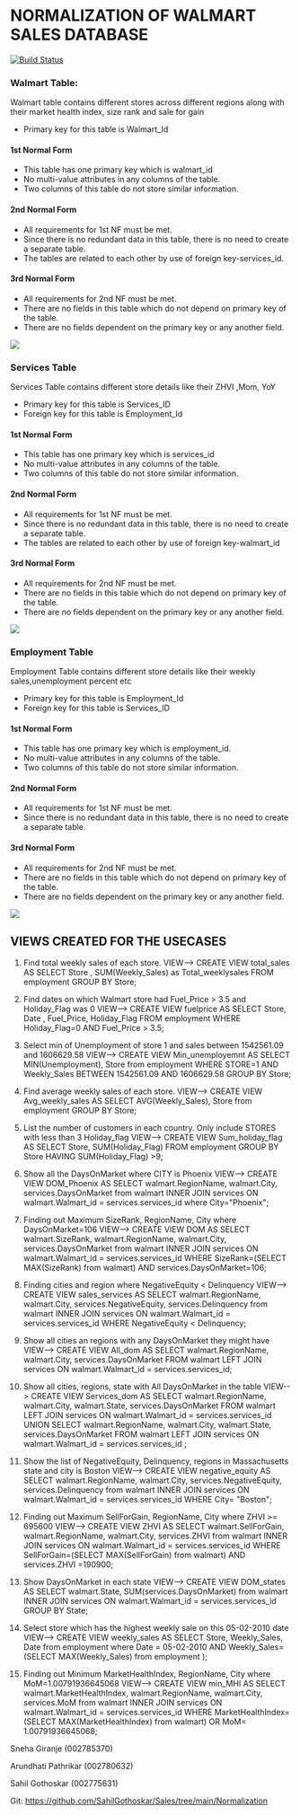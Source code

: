 # NORMALIZATION OF WALMART SALES DATABASE
[![Build Status](https://travis-ci.org/joemccann/dillinger.svg?branch=master)](https://travis-ci.org/joemccann/dillinger)

### Walmart Table:
Walmart table contains different stores across different regions along with their market health index, size rank and sale for gain
- Primary key for this table is Walmart_Id
#### 1st Normal Form
- This table has one primary key which is walmart_id
- No multi-value attributes in any columns of the table.
- Two columns of this table do not store similar information.
#### 2nd Normal Form
- All requirements for 1st NF must be met. 
- Since there is no redundant data in this table, there is no need to create a separate table.
- The tables are related to each other by use of foreign key-services_id.
#### 3rd Normal Form
- All requirements for 2nd NF must be met. 
- There are no fields in this table which do not depend on primary key of the table. 
- There are no fields dependent on the primary key or any another field. 





![](./walmart.jpeg)


### Services Table
Services Table contains different store details like their ZHVI ,Mom, YoY
- Primary key for this table is Services_ID
- Foreign key for this table is Employment_Id
#### 1st Normal Form
- This table has one primary key which is services_id
- No multi-value attributes in any columns of the table.
- Two columns of this table do not store similar information.
#### 2nd Normal Form
- All requirements for 1st NF must be met. 
- Since there is no redundant data in this table, there is no need to create a separate table.
- The tables are related to each other by use of foreign key-walmart_id
#### 3rd Normal Form
- All requirements for 2nd NF must be met. 
- There are no fields in this table which do not depend on primary key of the table. 
- There are no fields dependent on the primary key or any another field. 





![](./services.jpeg)


### Employment Table
Employment Table contains different store details like their weekly sales,unemployment percent etc
- Primary key for this table is Employment_Id
- Foreign key for this table is Services_ID
#### 1st Normal Form
- This table has one primary key which is employment_id. 
- No multi-value attributes in any columns of the table.
- Two columns of this table do not store similar information.
#### 2nd Normal Form
- All requirements for 1st NF must be met. 
- Since there is no redundant data in this table, there is no need to create a separate table.
#### 3rd Normal Form
- All requirements for 2nd NF must be met. 
- There are no fields in this table which do not depend on primary key of the table.
- There are no fields dependent on the primary key or any another field. 




![](./employment.jpeg)


## VIEWS CREATED FOR THE USECASES



1. Find total weekly sales of each store.
VIEW--> CREATE VIEW  total_sales AS SELECT Store , SUM(Weekly_Sales) as Total_weeklysales FROM employment GROUP BY Store;

2. Find dates on which Walmart store had Fuel_Price > 3.5 and Holiday_Flag was 0
VIEW--> CREATE VIEW fuelprice AS  SELECT Store, Date , Fuel_Price, Holiday_Flag FROM employment WHERE Holiday_Flag=0 AND Fuel_Price > 3.5;

3. Select min of Unemployment of store 1 and sales between 1542561.09 and 1606629.58 
VIEW--> CREATE VIEW Min_unemployemnt AS SELECT MIN(Unemployment), Store from employment WHERE STORE=1 AND Weekly_Sales BETWEEN 1542561.09 AND 1606629.58 GROUP BY Store;

4. Find average weekly sales of each store.
VIEW--> CREATE VIEW Avg_weekly_sales AS SELECT AVG(Weekly_Sales), Store from employment GROUP BY Store;

5. List the number of customers in each country. Only include STORES with less than 3 Holiday_flag
VIEW--> CREATE VIEW Sum_holiday_flag AS SELECT Store, SUM(Holiday_Flag) FROM employment GROUP BY Store HAVING SUM(Holiday_Flag) >9;

6. Show all the DaysOnMarket where CITY is Phoenix
VIEW--> CREATE VIEW DOM_Phoenix AS SELECT walmart.RegionName, walmart.City, services.DaysOnMarket  from  walmart INNER JOIN services ON walmart.Walmart_id = services.services_id  where City="Phoenix";

7. Finding out Maximum SizeRank, RegionName, City where DaysOnMarket=106
VIEW--> CREATE VIEW DOM AS SELECT walmart.SizeRank, walmart.RegionName, walmart.City, services.DaysOnMarket from walmart INNER JOIN services ON walmart.Walmart_id = services.services_id  WHERE SizeRank=(SELECT MAX(SizeRank) from walmart) AND  services.DaysOnMarket=106;

8. Finding cities and region where  NegativeEquity < Delinquency
VIEW--> CREATE VIEW sales_services AS SELECT walmart.RegionName, walmart.City, services.NegativeEquity, services.Delinquency from walmart INNER JOIN services ON walmart.Walmart_id = services.services_id WHERE  NegativeEquity < Delinquency;

9. Show all cities an regions with any DaysOnMarket they might have
VIEW--> CREATE VIEW All_dom AS SELECT walmart.RegionName, walmart.City,  services.DaysOnMarket FROM walmart LEFT JOIN services ON walmart.Walmart_id = services.services_id;

10. Show all cities, regions, state with All DaysOnMarket in the table
VIEW--> CREATE VIEW Services_dom AS SELECT walmart.RegionName, walmart.City, walmart.State, services.DaysOnMarket FROM walmart LEFT JOIN services ON walmart.Walmart_id = services.services_id UNION SELECT walmart.RegionName, walmart.City, walmart.State, services.DaysOnMarket FROM walmart LEFT JOIN services ON walmart.Walmart_id = services.services_id ;

11. Show the list of NegativeEquity, Delinquency, regions in Massachusetts state and city is Boston 
VIEW--> CREATE VIEW negative_equity AS SELECT walmart.RegionName, walmart.City, services.NegativeEquity, services.Delinquency  from  walmart INNER JOIN services ON walmart.Walmart_id = services.services_id WHERE City= "Boston";

12. Finding out Maximum SellForGain, RegionName, City where ZHVI >= 695600
VIEW--> CREATE VIEW ZHVI AS  SELECT walmart.SellForGain, walmart.RegionName, walmart.City, services.ZHVI from walmart INNER JOIN services ON walmart.Walmart_id = services.services_id WHERE SellForGain=(SELECT MAX(SellForGain) from walmart) AND services.ZHVI =190900;

13. Show DaysOnMarket in each state
VIEW--> CREATE VIEW DOM_states AS SELECT walmart.State, SUM(services.DaysOnMarket) from walmart INNER JOIN services ON walmart.Walmart_id = services.services_id GROUP BY State;

14. Select store which has the highest weekly sale on this 05-02-2010 date
VIEW--> CREATE VIEW weekly_sales AS SELECT Store, Weekly_Sales, Date from employment where Date = 05-02-2010  AND Weekly_Sales=(SELECT MAX(Weekly_Sales) from employment );

15. Finding out Minimum MarketHealthIndex, RegionName, City where MoM=1.00791936645068
VIEW--> CREATE VIEW min_MHI AS SELECT walmart.MarketHealthIndex, walmart.RegionName, walmart.City, services.MoM from walmart INNER JOIN services ON walmart.Walmart_id = services.services_id WHERE MarketHealthIndex=(SELECT MAX(MarketHealthIndex) from walmart) OR MoM= 1.00791936645068;





Sneha Giranje (002785370)

Arundhati Pathrikar (002780632)

Sahil Gothoskar (002775631)

Git: https://github.com/SahilGothoskar/Sales/tree/main/Normalization

